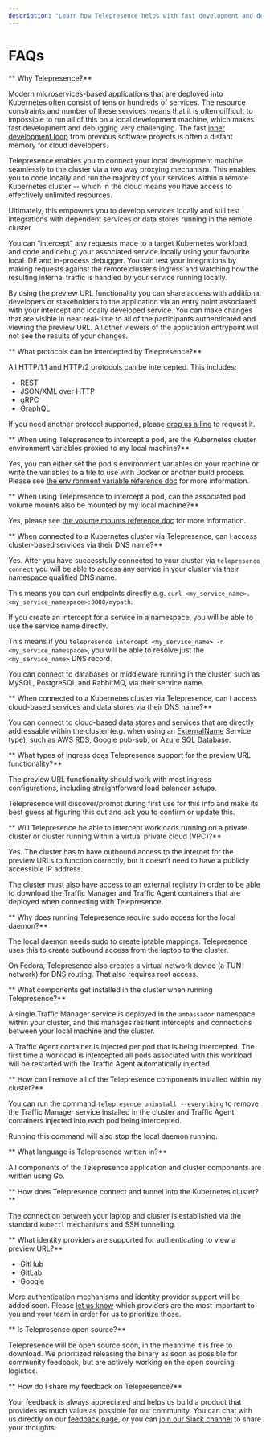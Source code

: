 ```yaml
---
description: "Learn how Telepresence helps with fast development and debugging in your Kubernetes cluster."
---
```


# FAQs

** Why Telepresence?**

Modern microservices-based applications that are deployed into Kubernetes often consist of tens or hundreds of services. The resource constraints and number of these services means that it is often difficult to impossible to run all of this on a local development machine, which makes fast development and debugging very challenging. The fast [inner development loop](../concepts/devloop/) from previous software projects is often a distant memory for cloud developers.

Telepresence enables you to connect your local development machine seamlessly to the cluster via a two way proxying mechanism. This enables you to code locally and run the majority of your services within a remote Kubernetes cluster -- which in the cloud means you have access to effectively unlimited resources.

Ultimately, this empowers you to develop services locally and still test integrations with dependent services or data stores running in the remote cluster.

You can “intercept” any requests made to a target Kubernetes workload, and code and debug your associated service locally using your favourite local IDE and in-process debugger. You can test your integrations by making requests against the remote cluster’s ingress and watching how the resulting internal traffic is handled by your service running locally.

By using the preview URL functionality you can share access with additional developers or stakeholders to the application via an entry point associated with your intercept and locally developed service. You can make changes that are visible in near real-time to all of the participants authenticated and viewing the preview URL. All other viewers of the application entrypoint will not see the results of your changes.

** What protocols can be intercepted by Telepresence?**

All HTTP/1.1 and HTTP/2 protocols can be intercepted. This includes:

- REST
- JSON/XML over HTTP
- gRPC
- GraphQL

If you need another protocol supported, please [drop us a line](../../../../feedback) to request it.

** When using Telepresence to intercept a pod, are the Kubernetes cluster environment variables proxied to my local machine?**

Yes, you can either set the pod's environment variables on your machine or write the variables to a file to use with Docker or another build process. Please see [the environment variable reference doc](../reference/environment) for more information.

** When using Telepresence to intercept a pod, can the associated pod volume mounts also be mounted by my local machine?**

Yes, please see [the volume mounts reference doc](../reference/volume/) for more information.

** When connected to a Kubernetes cluster via Telepresence, can I access cluster-based services via their DNS name?**

Yes. After you have successfully connected to your cluster via `telepresence connect` you will be able to access any service in your cluster via their namespace qualified DNS name.

This means you can curl endpoints directly e.g. `curl <my_service_name>.<my_service_namespace>:8080/mypath`.

If you create an intercept for a service in a namespace, you will be able to use the service name directly.

This means if you `telepresence intercept <my_service_name> -n <my_service_namespace>`, you will be able to resolve just the `<my_service_name>` DNS record.

You can connect to databases or middleware running in the cluster, such as MySQL, PostgreSQL and RabbitMQ, via their service name.

** When connected to a Kubernetes cluster via Telepresence, can I access cloud-based services and data stores via their DNS name?**

You can connect to cloud-based data stores and services that are directly addressable within the cluster (e.g. when using an [ExternalName](https://kubernetes.io/docs/concepts/services-networking/service/#externalname) Service type), such as AWS RDS, Google pub-sub, or Azure SQL Database.

** What types of ingress does Telepresence support for the preview URL functionality?**

The preview URL functionality should work with most ingress configurations, including straightforward load balancer setups.

Telepresence will discover/prompt during first use for this info and make its best guess at figuring this out and ask you to confirm or update this.

** Will Telepresence be able to intercept workloads running on a private cluster or cluster running within a virtual private cloud (VPC)?**

Yes. The cluster has to have outbound access to the internet for the preview URLs to function correctly, but it doesn’t need to have a publicly accessible IP address.

The cluster must also have access to an external registry in order to be able to download the Traffic Manager and Traffic Agent containers that are deployed when connecting with Telepresence.

** Why does running Telepresence require sudo access for the local daemon?**

The local daemon needs sudo to create iptable mappings. Telepresence uses this to create outbound access from the laptop to the cluster.

On Fedora, Telepresence also creates a virtual network device (a TUN network) for DNS routing. That also requires root access.

** What components get installed in the cluster when running Telepresence?**

A single Traffic Manager service is deployed in the `ambassador` namespace within your cluster, and this manages resilient intercepts and connections between your local machine and the cluster.

A Traffic Agent container is injected per pod that is being intercepted. The first time a workload is intercepted all pods associated with this workload will be restarted with the Traffic Agent automatically injected.

** How can I remove all of the Telepresence components installed within my cluster?**

You can run the command `telepresence uninstall --everything` to remove the Traffic Manager service installed in the cluster and Traffic Agent containers injected into each pod being intercepted.

Running this command will also stop the local daemon running.

** What language is Telepresence written in?**

All components of the Telepresence application and cluster components are written using Go.

** How does Telepresence connect and tunnel into the Kubernetes cluster?**

The connection between your laptop and cluster is established via the standard `kubectl` mechanisms and SSH tunnelling.

<a name="idps"></a>

** What identity providers are supported for authenticating to view a preview URL?**

* GitHub
* GitLab
* Google

More authentication mechanisms and identity provider support will be added soon. Please [let us know](../../../../feedback) which providers are the most important to you and your team in order for us to prioritize those.

** Is Telepresence open source?**

Telepresence will be open source soon, in the meantime it is free to download. We prioritized releasing the binary as soon as possible for community feedback, but are actively working on the open sourcing logistics.

** How do I share my feedback on Telepresence?**

Your feedback is always appreciated and helps us build a product that provides as much value as possible for our community. You can chat with us directly on our [feedback page](../../../../feedback), or you can [join our Slack channel](https://a8r.io/Slack) to share your thoughts.
